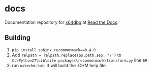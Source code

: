 # docs

Documentation repository for [x64dbg](http://x64dbg.com) at [Read the Docs](https://readthedocs.org/projects/x64dbg).

## Building

1. `pip install sphinx recommonmark==0.4.0`
2. Add `relpath = relpath.replace(os.path.sep, '/')` to `C:\Python27\Lib\site-packages\recommonmark\transform.py` line `69`
3. run `makechm.bat`. It will build the .CHM help file.
